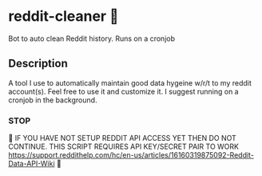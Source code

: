 # reddit-cleaner 🧹

Bot to auto clean Reddit history. Runs on a cronjob

## Description

A tool I use to automatically maintain good data hygeine w/r/t to my reddit account(s). Feel free to use it and customize it. I suggest running on a cronjob in the background.

### STOP

🚨 IF YOU HAVE NOT SETUP REDDIT API ACCESS YET THEN DO NOT CONTINUE. THIS SCRIPT REQUIRES API KEY/SECRET PAIR TO WORK <https://support.reddithelp.com/hc/en-us/articles/16160319875092-Reddit-Data-API-Wiki> 🚨
